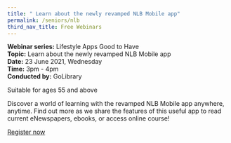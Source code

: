 ```yaml
---
title: " Learn about the newly revamped NLB Mobile app"
permalink: /seniors/nlb
third_nav_title: Free Webinars
---
```

**Webinar series:** Lifestyle Apps Good to Have<br>
**Topic:** 
Learn about the newly revamped NLB Mobile app<BR>
**Date:** 23 June 2021, Wednesday<BR>
**Time:** 3pm - 4pm <BR>
**Conducted by:** GoLibrary

Suitable for ages 55 and above

Discover a world of learning with the revamped NLB Mobile app anywhere, anytime. Find out more as we share the features of this useful app to read current eNewspapers, ebooks, or access online course!

[Register now](https://zoom.us/webinar/register/7116208432519/WN_Ig4IF9c7S--OUkyTycvowg)